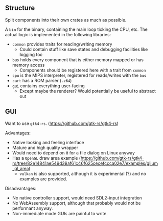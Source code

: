 ## Structure
Split components into their own crates as much as possible.

A `bin` for the binary, containing the main loop ticking the CPU, etc.
The actual logic is implemented in the following libraries:

* `common` provides traits for reading/writing memory
    - Could contain stuff like save states and debugging facilities like logging too
* `bus` holds every component that is either memory mapped or has memory access
    - Components should be registered here with a trait from `common`
* `cpu` is the MIPS interpreter, registered for reads/writes with the `bus`
* `cart` has a ROM parser (`.z64`)
* `gui` contains everything user-facing
    - Except maybe the renderer? Would potentially be useful to abstract out

## GUI
Want to use `gtk4-rs`. (https://github.com/gtk-rs/gtk4-rs)

Advantages:
* Native looking and feeling interface
* Mature and high quality wrapper
* Would need to depend on it for a file dialog on Linux anyway
* Has a `OpenGL` draw area example (https://github.com/gtk-rs/gtk4-rs/tree/82e14841ae549d39af61c46f625cecefccca02e7/examples/glium_gl_area)
    - `vulkan` is also supported, although it is experimental (?) and no examples are provided.

Disadvantages:
* No native controller support, would need SDL2-input integration
* No WebAssembly support, although that probably would not be performant anyway.
* Non-immediate mode GUIs are painful to write.

